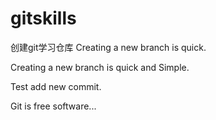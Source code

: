 # gitskills
创建git学习仓库
Creating a new branch is quick.

Creating a new branch is quick and Simple.

Test add new commit.

Git is free software...
